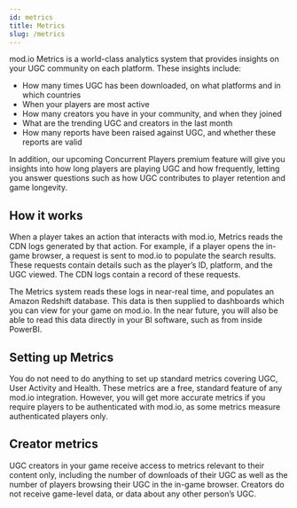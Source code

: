 ```yaml
---
id: metrics
title: Metrics
slug: /metrics
---
```


mod.io Metrics is a world-class analytics system that provides insights on your UGC community on each platform. These insights include: 

* How many times UGC has been downloaded, on what platforms and in which countries
* When your players are most active
* How many creators you have in your community, and when they joined
* What are the trending UGC and creators in the last month
* How many reports have been raised against UGC, and whether these reports are valid

In addition, our upcoming Concurrent Players premium feature will give you insights into how long players are playing UGC and how frequently, letting you answer questions such as how UGC contributes to player retention and game longevity. 

## How it works 

When a player takes an action that interacts with mod.io, Metrics reads the CDN logs generated by that action. For example, if a player opens the in-game browser, a request is sent to mod.io to populate the search results. These requests contain details such as the player’s ID, platform, and the UGC viewed. The CDN logs contain a record of these requests.

The Metrics system reads these logs in near-real time, and populates an Amazon Redshift database. This data is then supplied to dashboards which you can view for your game on mod.io. In the near future, you will also be able to read this data directly in your BI software, such as from inside PowerBI. 

## Setting up Metrics

You do not need to do anything to set up standard metrics covering UGC, User Activity and Health. These metrics are a free, standard feature of any mod.io integration. However, you will get more accurate metrics if you require players to be authenticated with mod.io, as some metrics measure authenticated players only. 

## Creator metrics

UGC creators in your game receive access to metrics relevant to their content only, including the number of downloads of their UGC as well as the number of players browsing their UGC in the in-game browser. Creators do not receive game-level data, or data about any other person’s UGC.  
